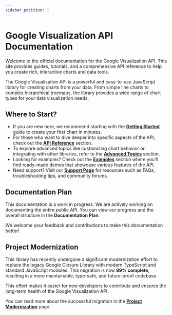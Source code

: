 ```yaml
---
sidebar_position: 1
---
```

# Google Visualization API Documentation

Welcome to the official documentation for the Google Visualization API. This site provides guides, tutorials, and a comprehensive API reference to help you create rich, interactive charts and data tools.

The Google Visualization API is a powerful and easy-to-use JavaScript library for creating charts from your data. From simple line charts to complex hierarchical treemaps, the library provides a wide range of chart types for your data visualization needs.

## Where to Start?

- If you are new here, we recommend starting with the **[Getting Started](./getting-started)** guide to create your first chart in minutes.
- For those who want to dive deeper into specific aspects of the API, check out the **[API Reference](./api-reference)** section.
- To explore advanced topics like customizing chart behavior or integrating with other libraries, refer to the **[Advanced Topics](./advanced-topics)** section.
- Looking for examples? Check out the **[Examples](./examples)** section where you'll find ready-made demos that showcase various features of the API.
- Need support? Visit our **[Support Page](https://developers.google.com/chart/interactive/docs/support)** for resources such as FAQs, troubleshooting tips, and community forums.

## Documentation Plan

This documentation is a work in progress. We are actively working on documenting the entire public API. You can view our progress and the overall structure in the **Documentation Plan**.

We welcome your feedback and contributions to make this documentation better!

## Project Modernization

This library has recently undergone a significant modernization effort to replace the legacy Google Closure Library with modern TypeScript and standard JavaScript modules. This migration is now **99% complete**, resulting in a more maintainable, type-safe, and future-proof codebase.

This effort makes it easier for new developers to contribute and ensures the long-term health of the Google Visualization API.

You can read more about the successful migration in the **[Project Modernization](./development-modernization)** page.

